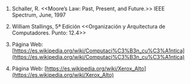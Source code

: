 1. Schaller, R. <<Moore’s Law: Past, Present, and Future.>> IEEE Spectrum, June, 1997

2. William Stallings, 5ª Edición <<Organización y Arquitectura de Computadores. Punto: 12.4>>

3. Página Web: [https://es.wikipedia.org/wiki/Computaci%C3%B3n_cu%C3%A1ntica](https://es.wikipedia.org/wiki/Computaci%C3%B3n_cu%C3%A1ntica)

4. Página Web:  [https://es.wikipedia.org/wiki/Xerox_Alto](https://es.wikipedia.org/wiki/Xerox_Alto)